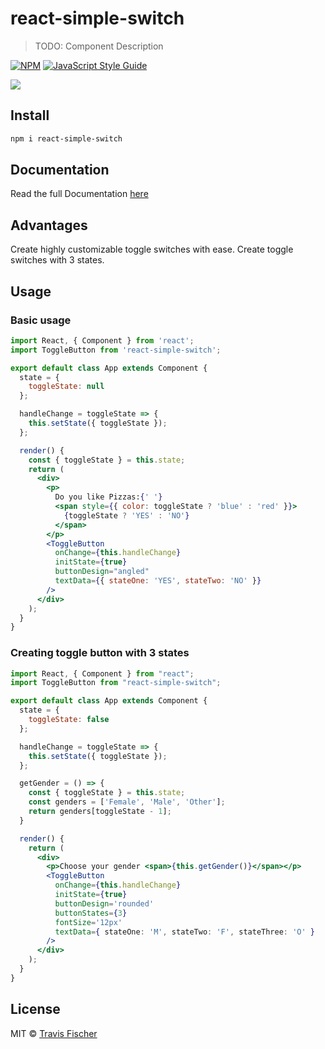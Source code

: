 # react-simple-switch

> TODO: Component Description

[![NPM](https://img.shields.io/npm/v/react-simple-switch.svg)](https://www.npmjs.com/package/react-simple-switch) [![JavaScript Style Guide](https://img.shields.io/badge/code_style-standard-brightgreen.svg)](https://standardjs.com)

<img src="https://react-multistate-toggler-demo.netlify.com/static/toggler-demo-3bba9d96c11ed083cf27739d4ebca848.gif" />

## Install

```bash
npm i react-simple-switch
```

## Documentation

Read the full Documentation [here](https://react-simple-switch-demo.netlify.com)

## Advantages

Create highly customizable toggle switches with ease. Create toggle switches with 3 states.

## Usage

### Basic usage

```jsx
import React, { Component } from 'react';
import ToggleButton from 'react-simple-switch';

export default class App extends Component {
  state = {
    toggleState: null
  };

  handleChange = toggleState => {
    this.setState({ toggleState });
  };

  render() {
    const { toggleState } = this.state;
    return (
      <div>
        <p>
          Do you like Pizzas:{' '}
          <span style={{ color: toggleState ? 'blue' : 'red' }}>
            {toggleState ? 'YES' : 'NO'}
          </span>
        </p>
        <ToggleButton
          onChange={this.handleChange}
          initState={true}
          buttonDesign="angled"
          textData={{ stateOne: 'YES', stateTwo: 'NO' }}
        />
      </div>
    );
  }
}
```

### Creating toggle button with 3 states

```jsx
import React, { Component } from "react";
import ToggleButton from "react-simple-switch";

export default class App extends Component {
  state = {
    toggleState: false
  };

  handleChange = toggleState => {
    this.setState({ toggleState });
  };

  getGender = () => {
    const { toggleState } = this.state;
    const genders = ['Female', 'Male', 'Other'];
    return genders[toggleState - 1];
  }

  render() {
    return (
      <div>
        <p>Choose your gender <span>{this.getGender()}</span></p>
        <ToggleButton
          onChange={this.handleChange}
          initState={true}
          buttonDesign='rounded'
          buttonStates={3}
          fontSize='12px'
          textData={ stateOne: 'M', stateTwo: 'F', stateThree: 'O' }
        />
      </div>
    );
  }
}
```

## License

MIT © [Travis Fischer](https://github.com/transitive-bullshit)
